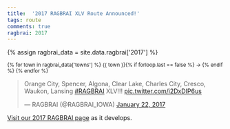 ```yaml
---
title:  '2017 RAGBRAI XLV Route Announced!'
tags: route
comments: true
ragbrai: 2017
---
```

{% assign ragbrai_data = site.data.ragbrai['2017'] %}
<p><small>
{% for town in ragbrai_data['towns'] %}
  {{ town }}{% if forloop.last == false %} <span aria-hidden="true">&rarr;</span> {% endif %}
{% endfor %}
</small></p>

<blockquote class="twitter-tweet" data-lang="en"><p lang="en" dir="ltr">Orange City, Spencer, Algona, Clear Lake, Charles City, Cresco, Waukon, Lansing <a href="https://twitter.com/hashtag/RAGBRAI?src=hash">#RAGBRAI</a> XLV!!! <a href="https://t.co/i2DxDIP6us">pic.twitter.com/i2DxDIP6us</a></p>&mdash; RAGBRAI (@RAGBRAI_IOWA) <a href="https://twitter.com/RAGBRAI_IOWA/status/823008265856499712">January 22, 2017</a></blockquote>
<script async src="//platform.twitter.com/widgets.js" charset="utf-8"></script>

[Visit our 2017 RAGBRAI page](/ragbrai/2017) as it develops.
